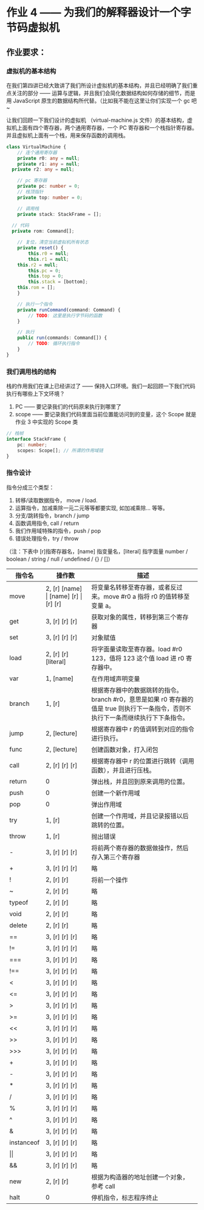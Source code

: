 # 作业 4 —— 为我们的解释器设计一个字节码虚拟机

## 作业要求：

### 虚拟机的基本结构

在我们第四讲已经大致讲了我们所设计虚拟机的基本结构，并且已经明确了我们重点关注的部分 —— 运算与逻辑，并且我们会简化数据结构如何存储的细节，而是用 JavaScript 原生的数据结构所代替。（比如我不能在这里让你们实现一个 gc 吧~

让我们回顾一下我们设计的虚拟机 （virtual-machine.js 文件）的基本结构，虚拟机上面有四个寄存器，两个通用寄存器，一个 PC 寄存器和一个栈指针寄存器。并且虚拟机上面有一个栈，用来保存函数的调用栈。

```TypeScript
class VirtualMachine {
	// 连个通用寄存器
	private r0: any = null;
	private r1: any = null;
  private r2: any = null;

	// pc 寄存器
	private pc: number = 0;
	// 栈顶指针
	private top: number = 0;

	// 调用栈
	private stack: StackFrame = [];
  
  // 代码
  private rom: Command[];

	// 复位，清空当前虚拟机所有状态
	private reset() {
		this.r0 = null;
		this.r1 = null;
    this.r2 = null;
		this.pc = 0;
		this.top = 0;
		this.stack = [bottom];
    this.rom = [];
	}

	// 执行一个指令
	private runCommand(command: Command) {
		// TODO: 这里是执行字节码的函数
	}

	// 执行
	public run(commands: Command[]) {
		// TODO: 循环执行指令
	}
}
```


### 我们调用栈的结构
栈的作用我们在课上已经讲过了 —— 保持入口环境。我们一起回顾一下我们代码执行有哪些上下文环境？

1. PC —— 要记录我们的代码原来执行到哪里了
2. scope —— 要记录我们代码里面当前位置能访问到的变量，这个 Scope 就是作业 3 中实现的 Scope 类

```TypeScript
// 栈帧
interface StackFrame {
	pc: number;
	scopes: Scope[]; // 所谓的作用域链
}
```

### 指令设计
指令分成三个类型：
1. 转移/读取数据指令， move / load.
2. 运算指令，加减乘除一元二元等等都要实现, 如加减乘除... 等等。
3. 分支/跳转指令，branch / jump
4. 函数调用指令, call / return
4. 我们作用域特殊的指令，push / pop
4. 错误处理指令，try / throw



（注：下表中 [r]指寄存器名，[name] 指变量名，[literal] 指字面量 number / boolean / string / null / undefined / {} / []）

| 指令名     | 操作数                                 | 描述                                                         |
| ---------- | -------------------------------------- | ------------------------------------------------------------ |
| move       | 2, [r] [name] \| [name] [r] \| [r] [r] | 将变量名转移至寄存器，或者反过来。move #r0 a 指将 r0 的值转移至变量 a。 |
| get        | 3, [r] [r] [r]                         | 获取对象的属性，转移到第三个寄存器                           |
| set        | 3, [r] [r] [r]                         | 对象赋值                                                     |
| load       | 2, [r] [r] [literal]                   | 将字面量读取至寄存器。load #r0 123，值将 123 这个值 load 进 r0 寄存器中。 |
| var        | 1, [name]                              | 在作用域声明变量                                             |
| branch     | 1, [r]                                 | 根据寄存器中的数据跳转的指令。branch #r0，意思是如果 r0 寄存器的值是 true 则执行下一条指令，否则不执行下一条而继续执行下下条指令。 |
| jump       | 2, [lecture]                           | 根据寄存器中 r 的值调转到对应的指令进行执行。                |
| func       | 2, [lecture]                           | 创建函数对象，打入闭包                                       |
| call       | 2, [r] [r] [r]                         | 根据寄存器中 r 的位置进行跳转（调用函数），并且进行压栈。    |
| return     | 0                                      | 弹出栈，并且回到原来调用的位置。                             |
| push       | 0                                      | 创建一个新作用域                                             |
| pop        | 0                                      | 弹出作用域                                                   |
| try        | 1, [r]                                 | 创建一个作用域，并且记录报错以后跳转的位置。                 |
| throw      | 1, [r]                                 | 抛出错误                                                     |
| -          | 3, [r] [r] [r]                         | 将前两个寄存器的数据做操作，然后存入第三个寄存器             |
| +          | 3, [r] [r] [r]                         | 略                                                           |
| !          | 2, [r] [r]                             | 将前一个操作                                                 |
| ~          | 2, [r] [r]                             | 略                                                           |
| typeof     | 2, [r] [r]                             | 略                                                           |
| void       | 2, [r] [r]                             | 略                                                           |
| delete     | 2, [r] [r]                             | 略                                                           |
| ==         | 3, [r] [r] [r]                         | 略                                                           |
| !=         | 3, [r] [r] [r]                         | 略                                                           |
| ===        | 3, [r] [r] [r]                         | 略                                                           |
| !==        | 3, [r] [r] [r]                         | 略                                                           |
| <          | 3, [r] [r] [r]                         | 略                                                           |
| <=         | 3, [r] [r] [r]                         | 略                                                           |
| >          | 3, [r] [r] [r]                         | 略                                                           |
| >=         | 3, [r] [r] [r]                         | 略                                                           |
| <<         | 3, [r] [r] [r]                         | 略                                                           |
| >>         | 3, [r] [r] [r]                         | 略                                                           |
| >>>        | 3, [r] [r] [r]                         | 略                                                           |
| +          | 3, [r] [r] [r]                         | 略                                                           |
| -          | 3, [r] [r] [r]                         | 略                                                           |
| *          | 3, [r] [r] [r]                         | 略                                                           |
| /          | 3, [r] [r] [r]                         | 略                                                           |
| %          | 3, [r] [r] [r]                         | 略                                                           |
| ^          | 3, [r] [r] [r]                         | 略                                                           |
| &          | 3, [r] [r] [r]                         | 略                                                           |
| instanceof | 3, [r] [r] [r]                         | 略                                                           |
| \|\|       | 3, [r] [r] [r]                         | 略                                                           |
| &&         | 3, [r] [r] [r]                         | 略                                                           |
| new        | 2, [r] [r]                             | 根据为构造器的地址创建一个对象，参考 call                    |
| halt       | 0                                      | 停机指令，标志程序终止                                       |

